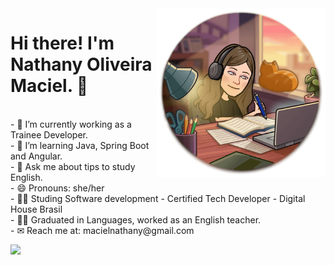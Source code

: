 <div>
    <img align="right" alt="Nathy-coding" height="270em"  src="coding.png">
 </div>
   
 <div>
   <p><h1>Hi there! I'm Nathany Oliveira Maciel.  👋  </h1></br>
- 🔭 I’m currently working as a Trainee Developer.  </br>
- 🌱 I’m learning Java, Spring Boot and Angular. </br>
- 💬 Ask me about tips to study English. </br>
- 😄 Pronouns: she/her </br>
- 👨‍🎓 Studing Software development - Certified Tech Developer - Digital House Brasil </br>
- 👩‍🏫 Graduated in Languages, worked as an English teacher.</br>
- ✉ Reach me at: macielnathany@gmail.com </p>
</div>

<img height="170em" src="https://github-readme-stats.vercel.app/api/top-langs/?username=nathanyoliveira&layout=compact&langs_count=7&theme=dracula"/></p>

  



  
